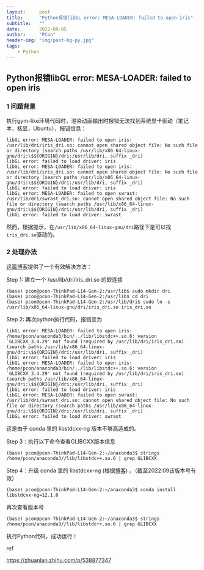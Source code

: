 ```yaml
---
layout:     post
title:      "Python报错libGL error: MESA-LOADER: failed to open iris"
subtitle:   ""
date:       2022-09-05
author:     "PCon"
header-img: "img/post-bg-py.jpg"
tags:
    - Python
---
```


## Python报错libGL error: MESA-LOADER: failed to open iris

### 1 问题背景

执行gym-like环境代码时，渲染动画输出时报错无法找到系统显卡驱动（笔记本，核显，Ubuntu），报错信息：

```
libGL error: MESA-LOADER: failed to open iris: /usr/lib/dri/iris_dri.so: cannot open shared object file: No such file or directory (search paths /usr/lib/x86_64-linux-gnu/dri:\$${ORIGIN}/dri:/usr/lib/dri, suffix _dri)
libGL error: failed to load driver: iris
libGL error: MESA-LOADER: failed to open iris: /usr/lib/dri/iris_dri.so: cannot open shared object file: No such file or directory (search paths /usr/lib/x86_64-linux-gnu/dri:\$${ORIGIN}/dri:/usr/lib/dri, suffix _dri)
libGL error: failed to load driver: iris
libGL error: MESA-LOADER: failed to open swrast: /usr/lib/dri/swrast_dri.so: cannot open shared object file: No such file or directory (search paths /usr/lib/x86_64-linux-gnu/dri:\$${ORIGIN}/dri:/usr/lib/dri, suffix _dri)
libGL error: failed to load driver: swrast
```

然而，根据提示，在`/usr/lib/x86_64-linux-gnu/dri`路径下是可以找`iris_dri.so`驱动的。



### 2 处理办法 

 [这篇博客](https://zhuanlan.zhihu.com/p/538877347)提供了一个有效解决方法：

Step 1: 建立一个 /usr/lib/dri/iris_dri.so 的软连接

```
(base) pcon@pcon-ThinkPad-L14-Gen-2:/usr/lib$ sudo mkdir dri
(base) pcon@pcon-ThinkPad-L14-Gen-2:/usr/lib$ cd dri 
(base) pcon@pcon-ThinkPad-L14-Gen-2:/usr/lib/dri$ sudo ln -s /usr/lib/x86_64-linux-gnu/dri/iris_dri.so iris_dri.so
```

Step 2: 再次python执行代码，报错变为

```
libGL error: MESA-LOADER: failed to open iris: /home/pcon/anaconda3/bin/../lib/libstdc++.so.6: version `GLIBCXX_3.4.29' not found (required by /usr/lib/dri/iris_dri.so) (search paths /usr/lib/x86_64-linux-gnu/dri:\$${ORIGIN}/dri:/usr/lib/dri, suffix _dri)
libGL error: failed to load driver: iris
libGL error: MESA-LOADER: failed to open iris: /home/pcon/anaconda3/bin/../lib/libstdc++.so.6: version `GLIBCXX_3.4.29' not found (required by /usr/lib/dri/iris_dri.so) (search paths /usr/lib/x86_64-linux-gnu/dri:\$${ORIGIN}/dri:/usr/lib/dri, suffix _dri)
libGL error: failed to load driver: iris
libGL error: MESA-LOADER: failed to open swrast: /usr/lib/dri/swrast_dri.so: cannot open shared object file: No such file or directory (search paths /usr/lib/x86_64-linux-gnu/dri:\$${ORIGIN}/dri:/usr/lib/dri, suffix _dri)
libGL error: failed to load driver: swrast
```

这是由于 conda 里的 libstdcxx-ng 版本不够高造成的。

Step 3：执行以下命令查看GLIBCXX版本信息

```
(base) pcon@pcon-ThinkPad-L14-Gen-2:~/anaconda3$ strings /home/pcon/anaconda3//lib/libstdc++.so.6 | grep GLIBCXX
```

Step 4：升级 conda 里的 libstdcxx-ng (根据[博客](https://zhuanlan.zhihu.com/p/538877347)) 。（截至2022.09该版本号有效）

```
(base) pcon@pcon-ThinkPad-L14-Gen-2:~/anaconda3$ conda install libstdcxx-ng=12.1.0
```

再次查看版本号

```
(base) pcon@pcon-ThinkPad-L14-Gen-2:~/anaconda3$ strings /home/pcon/anaconda3//lib/libstdc++.so.6 | grep GLIBCXX
```

执行Python代码，成功运行！



ref

https://zhuanlan.zhihu.com/p/538877347